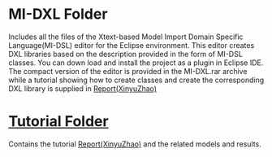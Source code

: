 # MI-DXL Folder
Includes all the files of the Xtext-based Model Import Domain Specific Language(MI-DSL) editor for the Eclipse environment. This editor creates DXL libraries based on the description provided in the form of MI-DSL classes. You can down load and install the project as a plugin in Eclipse IDE.  The compact version of the editor is provided in the MI-DXL.rar archive while a tutorial showing how to create classes and create the corresponding DXL library is supplied in [Report(XinyuZhao)](Tutorial/Report(XinyuZhao).pdf)

# [Tutorial Folder](Tutorial/)
Contains the tutorial [Report(XinyuZhao)](Tutorial/Report(XinyuZhao).pdf) and the related models and results. 
